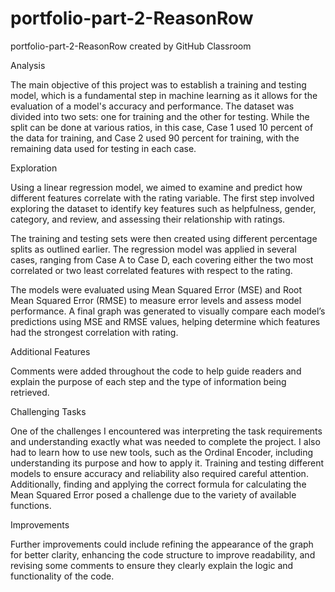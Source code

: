 # portfolio-part-2-ReasonRow

portfolio-part-2-ReasonRow created by GitHub Classroom

Analysis

The main objective of this project was to establish a training and testing model, which is a fundamental step in machine learning as it allows for the evaluation of a model's accuracy and performance. The dataset was divided into two sets: one for training and the other for testing. While the split can be done at various ratios, in this case, Case 1 used 10 percent of the data for training, and Case 2 used 90 percent for training, with the remaining data used for testing in each case.

Exploration

Using a linear regression model, we aimed to examine and predict how different features correlate with the rating variable. The first step involved exploring the dataset to identify key features such as helpfulness, gender, category, and review, and assessing their relationship with ratings.

The training and testing sets were then created using different percentage splits as outlined earlier. The regression model was applied in several cases, ranging from Case A to Case D, each covering either the two most correlated or two least correlated features with respect to the rating.

The models were evaluated using Mean Squared Error (MSE) and Root Mean Squared Error (RMSE) to measure error levels and assess model performance. A final graph was generated to visually compare each model’s predictions using MSE and RMSE values, helping determine which features had the strongest correlation with rating.

Additional Features

Comments were added throughout the code to help guide readers and explain the purpose of each step and the type of information being retrieved.

Challenging Tasks

One of the challenges I encountered was interpreting the task requirements and understanding exactly what was needed to complete the project. I also had to learn how to use new tools, such as the Ordinal Encoder, including understanding its purpose and how to apply it. Training and testing different models to ensure accuracy and reliability also required careful attention. Additionally, finding and applying the correct formula for calculating the Mean Squared Error posed a challenge due to the variety of available functions.

Improvements

Further improvements could include refining the appearance of the graph for better clarity, enhancing the code structure to improve readability, and revising some comments to ensure they clearly explain the logic and functionality of the code.
